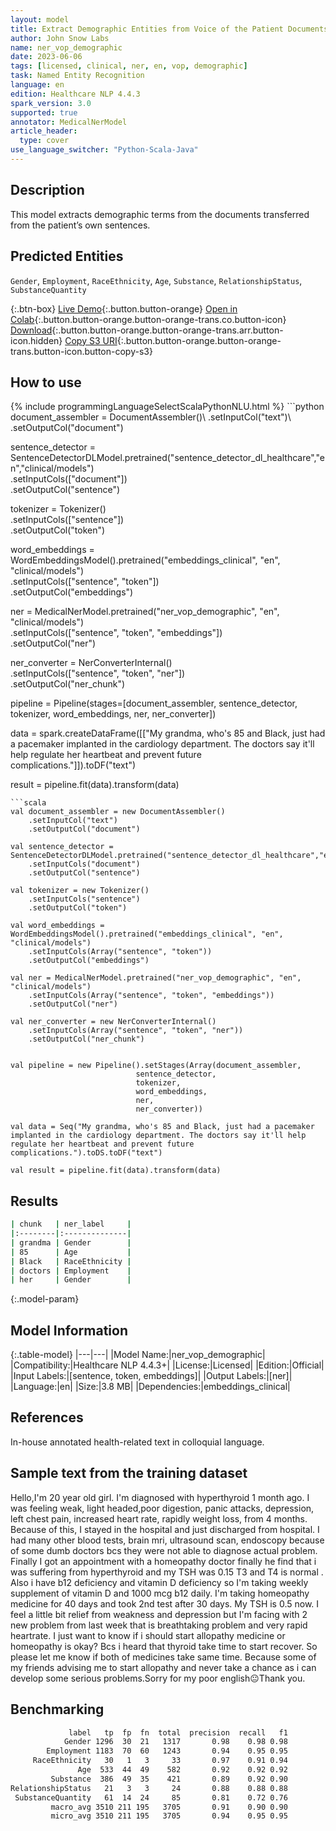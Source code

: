 ```yaml
---
layout: model
title: Extract Demographic Entities from Voice of the Patient Documents (embeddings_clinical)
author: John Snow Labs
name: ner_vop_demographic
date: 2023-06-06
tags: [licensed, clinical, ner, en, vop, demographic]
task: Named Entity Recognition
language: en
edition: Healthcare NLP 4.4.3
spark_version: 3.0
supported: true
annotator: MedicalNerModel
article_header:
  type: cover
use_language_switcher: "Python-Scala-Java"
---
```


## Description

This model extracts demographic terms from the documents transferred from the patient’s own sentences.

## Predicted Entities

`Gender`, `Employment`, `RaceEthnicity`, `Age`, `Substance`, `RelationshipStatus`, `SubstanceQuantity`

{:.btn-box}
[Live Demo](https://demo.johnsnowlabs.com/healthcare/VOP/){:.button.button-orange}
[Open in Colab](https://colab.research.google.com/github/JohnSnowLabs/spark-nlp-workshop/blob/master/tutorials/streamlit_notebooks/healthcare/VOICE_OF_PATIENT.ipynb){:.button.button-orange.button-orange-trans.co.button-icon}
[Download](https://s3.amazonaws.com/auxdata.johnsnowlabs.com/clinical/models/ner_vop_demographic_en_4.4.3_3.0_1686075018843.zip){:.button.button-orange.button-orange-trans.arr.button-icon.hidden}
[Copy S3 URI](s3://auxdata.johnsnowlabs.com/clinical/models/ner_vop_demographic_en_4.4.3_3.0_1686075018843.zip){:.button.button-orange.button-orange-trans.button-icon.button-copy-s3}

## How to use



<div class="tabs-box" markdown="1">
{% include programmingLanguageSelectScalaPythonNLU.html %}
```python
document_assembler = DocumentAssembler()\
    .setInputCol("text")\
    .setOutputCol("document")

sentence_detector = SentenceDetectorDLModel.pretrained("sentence_detector_dl_healthcare","en","clinical/models")\
    .setInputCols(["document"])\
    .setOutputCol("sentence")

tokenizer = Tokenizer() \
    .setInputCols(["sentence"]) \
    .setOutputCol("token")

word_embeddings = WordEmbeddingsModel().pretrained("embeddings_clinical", "en", "clinical/models")\
    .setInputCols(["sentence", "token"]) \
    .setOutputCol("embeddings")                

ner = MedicalNerModel.pretrained("ner_vop_demographic", "en", "clinical/models") \
    .setInputCols(["sentence", "token", "embeddings"]) \
    .setOutputCol("ner")

ner_converter = NerConverterInternal() \
    .setInputCols(["sentence", "token", "ner"]) \
    .setOutputCol("ner_chunk")

pipeline = Pipeline(stages=[document_assembler,
                            sentence_detector,
                            tokenizer,
                            word_embeddings,
                            ner,
                            ner_converter])

data = spark.createDataFrame([["My grandma, who's 85 and Black, just had a pacemaker implanted in the cardiology department. The doctors say it'll help regulate her heartbeat and prevent future complications."]]).toDF("text")

result = pipeline.fit(data).transform(data)

```
```scala
val document_assembler = new DocumentAssembler()
    .setInputCol("text")
    .setOutputCol("document")
    
val sentence_detector = SentenceDetectorDLModel.pretrained("sentence_detector_dl_healthcare","en","clinical/models")
    .setInputCols("document")
    .setOutputCol("sentence")
    
val tokenizer = new Tokenizer()
    .setInputCols("sentence")
    .setOutputCol("token")
    
val word_embeddings = WordEmbeddingsModel().pretrained("embeddings_clinical", "en", "clinical/models")
    .setInputCols(Array("sentence", "token"))
    .setOutputCol("embeddings")                
    
val ner = MedicalNerModel.pretrained("ner_vop_demographic", "en", "clinical/models")
    .setInputCols(Array("sentence", "token", "embeddings"))
    .setOutputCol("ner")
    
val ner_converter = new NerConverterInternal()
    .setInputCols(Array("sentence", "token", "ner"))
    .setOutputCol("ner_chunk")

        
val pipeline = new Pipeline().setStages(Array(document_assembler,
                            sentence_detector,
                            tokenizer,
                            word_embeddings,
                            ner,
                            ner_converter))    

val data = Seq("My grandma, who's 85 and Black, just had a pacemaker implanted in the cardiology department. The doctors say it'll help regulate her heartbeat and prevent future complications.").toDS.toDF("text")

val result = pipeline.fit(data).transform(data)
```
</div>

## Results

```bash
| chunk   | ner_label     |
|:--------|:--------------|
| grandma | Gender        |
| 85      | Age           |
| Black   | RaceEthnicity |
| doctors | Employment    |
| her     | Gender        |

```

{:.model-param}
## Model Information

{:.table-model}
|---|---|
|Model Name:|ner_vop_demographic|
|Compatibility:|Healthcare NLP 4.4.3+|
|License:|Licensed|
|Edition:|Official|
|Input Labels:|[sentence, token, embeddings]|
|Output Labels:|[ner]|
|Language:|en|
|Size:|3.8 MB|
|Dependencies:|embeddings_clinical|

## References

In-house annotated health-related text in colloquial language.

## Sample text from the training dataset

Hello,I'm 20 year old girl. I'm diagnosed with hyperthyroid 1 month ago. I was feeling weak, light headed,poor digestion, panic attacks, depression, left chest pain, increased heart rate, rapidly weight loss,  from 4 months. Because of this, I stayed in the hospital and just discharged from hospital. I had many other blood tests, brain mri, ultrasound scan, endoscopy because of some dumb doctors bcs they were not able to diagnose actual problem. Finally I got an appointment with a homeopathy doctor finally he find that i was suffering from hyperthyroid and my TSH was 0.15 T3 and T4 is normal . Also i have b12 deficiency and vitamin D deficiency so I'm taking weekly supplement of vitamin D and 1000 mcg b12 daily. I'm taking homeopathy medicine for 40 days and took 2nd test after 30 days. My TSH is 0.5 now. I feel a little bit relief from weakness and depression but I'm facing with 2 new problem from last week that is breathtaking problem and very rapid heartrate. I just want to know if i should start allopathy medicine or homeopathy is okay? Bcs i heard that thyroid take time to start recover. So please let me know if both of medicines take same time. Because some of my friends advising me to start allopathy and never take a chance as i can develop some serious problems.Sorry for my poor english😐Thank you.

## Benchmarking

```bash
             label   tp  fp  fn  total  precision  recall   f1
            Gender 1296  30  21   1317       0.98    0.98 0.98
        Employment 1183  70  60   1243       0.94    0.95 0.95
     RaceEthnicity   30   1   3     33       0.97    0.91 0.94
               Age  533  44  49    582       0.92    0.92 0.92
         Substance  386  49  35    421       0.89    0.92 0.90
RelationshipStatus   21   3   3     24       0.88    0.88 0.88
 SubstanceQuantity   61  14  24     85       0.81    0.72 0.76
         macro_avg 3510 211 195   3705       0.91    0.90 0.90
         micro_avg 3510 211 195   3705       0.94    0.95 0.95
```